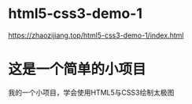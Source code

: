 # html5-css3-demo-1
https://zhaozijiang.top/html5-css3-demo-1/index.html
# 这是一个简单的小项目
我的一个小项目，学会使用HTML5与CSS3绘制太极图
